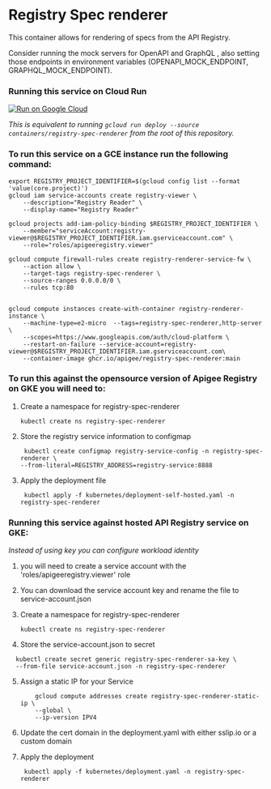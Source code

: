 # Registry Spec renderer

This container allows for rendering of specs from the API Registry.

Consider running the mock servers for OpenAPI and GraphQL , also setting those
endpoints in environment variables (OPENAPI_MOCK_ENDPOINT,
GRAPHQL_MOCK_ENDPOINT).

### Running this service on Cloud Run

[![Run on Google Cloud](https://deploy.cloud.run/button.svg)](https://deploy.cloud.run?dir=containers/registry-spec-renderer)

_This is equivalent to running `gcloud run deploy --source containers/registry-spec-renderer` from the root of this repository._

### To run this service on a GCE instance run the following command:

```
export REGISTRY_PROJECT_IDENTIFIER=$(gcloud config list --format 'value(core.project)')
gcloud iam service-accounts create registry-viewer \
    --description="Registry Reader" \
    --display-name="Registry Reader"

gcloud projects add-iam-policy-binding $REGISTRY_PROJECT_IDENTIFIER \
    --member="serviceAccount:registry-viewer@$REGISTRY_PROJECT_IDENTIFIER.iam.gserviceaccount.com" \
    --role="roles/apigeeregistry.viewer"

gcloud compute firewall-rules create registry-renderer-service-fw \
    --action allow \
    --target-tags registry-spec-renderer \
    --source-ranges 0.0.0.0/0 \
    --rules tcp:80


gcloud compute instances create-with-container registry-renderer-instance \
	--machine-type=e2-micro  --tags=registry-spec-renderer,http-server \
	--scopes=https://www.googleapis.com/auth/cloud-platform \
	--restart-on-failure --service-account=registry-viewer@$REGISTRY_PROJECT_IDENTIFIER.iam.gserviceaccount.com\
    --container-image ghcr.io/apigee/registry-spec-renderer:main
```

### To run this against the opensource version of Apigee Registry on GKE you will need to:

1. Create a namespace for registry-spec-renderer
   ```
   kubectl create ns registry-spec-renderer
   ```
2. Store the registry service information to configmap
   ```
    kubectl create configmap registry-service-config -n registry-spec-renderer \
   --from-literal=REGISTRY_ADDRESS=registry-service:8888
   ```
3. Apply the deployment file
   ```
    kubectl apply -f kubernetes/deployment-self-hosted.yaml -n registry-spec-renderer
   ```

### Running this service against hosted API Registry service on GKE:

_Instead of using key you can configure workload identity_

1. you will need to create a service account with the
   'roles/apigeeregistry.viewer' role

2. You can download the service account key and rename the file to
   service-account.json

3. Create a namespace for registry-spec-renderer
   ```
   kubectl create ns registry-spec-renderer
   ```
4. Store the service-account.json to secret

```
  kubectl create secret generic registry-spec-renderer-sa-key \
  --from-file service-account.json -n registry-spec-renderer
```

5. Assign a static IP for your Service
   ```shell
       gcloud compute addresses create registry-spec-renderer-static-ip \
       --global \
       --ip-version IPV4
   ```
6. Update the cert domain in the deployment.yaml with either sslip.io or a
   custom domain

7. Apply the deployment
   ```
    kubectl apply -f kubernetes/deployment.yaml -n registry-spec-renderer
   ```
